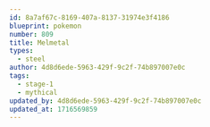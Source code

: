 ```yaml
---
id: 8a7af67c-8169-407a-8137-31974e3f4186
blueprint: pokemon
number: 809
title: Melmetal
types:
  - steel
author: 4d8d6ede-5963-429f-9c2f-74b897007e0c
tags:
  - stage-1
  - mythical
updated_by: 4d8d6ede-5963-429f-9c2f-74b897007e0c
updated_at: 1716569859
---
```

